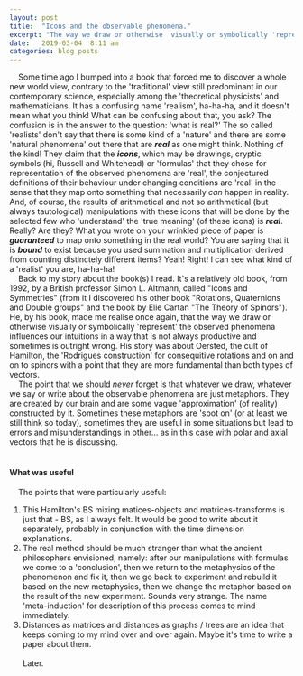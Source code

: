 ```yaml
---
layout: post
title:  "Icons and the observable phenomena."
excerpt: "The way we draw or otherwise  visually or symbolically 'represent' the observed phenomena influences our intuitions in a way that is not always productive and sometimes is outright wrong as in the case of 'arrows' and polar / axial vectors."
date:   2019-03-04  8:11 am
categories: blog posts
---
```


&nbsp;&nbsp;&nbsp;&nbsp;Some time ago I bumped into a book that forced me to discover a whole new world view, contrary to the 'traditional' view still predominant in our contemporary science, especially among the 'theoretical physicists' and mathematicians. It has a confusing name 'realism', ha-ha-ha, and it doesn't mean what you think! What can be confusing about that, you ask? The confusion is in the answer to the question: 'what is real?' The so called 'realists' don't say that there is some kind of a 'nature' and there are some 'natural phenomena' out there that are _**real**_ as one might think. Nothing of the kind! They claim that the _**icons**_, which may be drawings, cryptic symbols (hi, Russell and Whitehead) or 'formulas' that they chose for representation of the observed phenomena are 'real', the conjectured definitions of their behaviour under changing conditions are 'real' in the sense that they map onto something that necessarily _can_ happen in reality. And, of course, the results of arithmetical and not so arithmetical (but always tautological) manipulations with these icons that will be done by the selected few who 'understand' the 'true meaning' (of these icons) is _**real**_. Really? Are they? What you wrote on your wrinkled piece of paper is _**guaranteed**_ to map onto something in the real world? You are saying that it is _**bound**_ to exist because you used summation and multiplication derived from counting distinctely different items? Yeah! Right! I can see what kind of a 'realist' you are, ha-ha-ha!<br>
&nbsp;&nbsp;&nbsp;&nbsp;Back to my story about the book(s) I read. It's a relatively old book, from 1992, by a British professor Simon L. Altmann, called "Icons and Symmetries" (from it I discovered his other book "Rotations, Quaternions and Double groups" and the book by Elie Cartan "The Theory of Spinors"). He, by his book, made me realise once again, that the way we draw or otherwise  visually or symbolically 'represent' the observed phenomena influences our intuitions in a way that is not always productive and sometimes is outright wrong. His story was about Oersted, the cult of Hamilton, the 'Rodrigues construction' for consequitive rotations and on and on to spinors with a point that they are more fundamental than both types of vectors.<br>
&nbsp;&nbsp;&nbsp;&nbsp;The point that we should _never_ forget is that whatever we draw, whatever we say or write about the observable phenomena are just metaphors. They are created by our brain and are some vague 'approximation' (of reality) constructed by it. Sometimes these metaphors are 'spot on' (or at least we still think so today), sometimes they are useful in some situations but lead to errors and misunderstandings in other... as in this case with polar and axial vectors that he is discussing.<br><br>
#### What was useful
&nbsp;&nbsp;&nbsp;&nbsp;The points that were particularly useful:
1. This Hamilton's BS mixing matices-objects and matrices-transforms is just that - BS, as I always felt. It would be good to write about it separately, probably in conjunction with the time dimension explanations.
2. The real method should be much stranger than what the ancient philosophers envisioned, namely: after our manipulations with formulas we come to a 'conclusion', then we return to the metaphysics of the phenomenon and fix it, then we go back to experiment and rebuild it based on the new metaphysics, then we change the metaphor based on the result of the new experiment. Sounds very strange. The name 'meta-induction' for description of this process comes to mind immediately.
3. Distances as matrices and distances as graphs / trees are an idea that keeps coming to my mind over and over again. Maybe it's time to write a paper about them.
<br><br>
Later.
